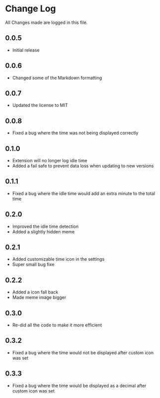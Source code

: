 # Change Log

All Changes made are logged in this file.

## 0.0.5

- Initial release

## 0.0.6

- Changed some of the Markdown formatting

## 0.0.7

- Updated the license to MIT

## 0.0.8

- Fixed a bug where the time was not being displayed correctly

## 0.1.0

- Extension will no longer log idle time
- Added a fail safe to prevent data loss when updating to new versions

## 0.1.1

- Fixed a bug where the idle time would add an extra minute to the total time

## 0.2.0

- Improved the idle time detection
- Added a slightly hidden meme

## 0.2.1

- Added customizable time icon in the settings
- Super small bug fixe

## 0.2.2

- Added a icon fall back
- Made meme image bigger

## 0.3.0

- Re-did all the code to make it more efficient

## 0.3.2

- Fixed a bug where the time would not be displayed after custom icon was set

## 0.3.3

- Fixed a bug where the time would be displayed as a decimal after custom icon was set